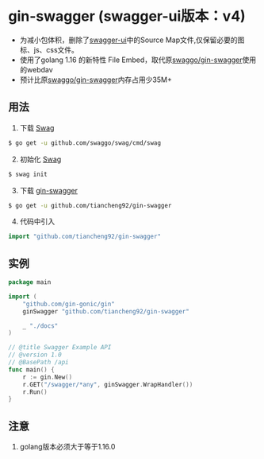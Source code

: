 # gin-swagger (swagger-ui版本：v4)

* 为减小包体积，删除了[swagger-ui](https://github.com/swagger-api/swagger-ui)中的Source Map文件,仅保留必要的图标、js、css文件。
* 使用了golang 1.16 的新特性 File Embed，取代原[swaggo/gin-swagger](https://github.com/swaggo/gin-swagger)使用的webdav
* 预计比原[swaggo/gin-swagger](https://github.com/swaggo/gin-swagger)内存占用少35M+

## 用法
1. 下载 [Swag](https://github.com/swaggo/swag)
```sh
$ go get -u github.com/swaggo/swag/cmd/swag
```
2. 初始化 [Swag](https://github.com/swaggo/swag) 
```sh
$ swag init
```
3. 下载 [gin-swagger](https://github.com/tiancheng92/gin-swagger)
```sh
$ go get -u github.com/tiancheng92/gin-swagger
```
4. 代码中引入
```go
import "github.com/tiancheng92/gin-swagger"
```

## 实例
```go
package main

import (
	"github.com/gin-gonic/gin"
	ginSwagger "github.com/tiancheng92/gin-swagger"

	_ "./docs"
)

// @title Swagger Example API
// @version 1.0
// @BasePath /api
func main() {
	r := gin.New()
	r.GET("/swagger/*any", ginSwagger.WrapHandler())
	r.Run()
}
```

## 注意
1. golang版本必须大于等于1.16.0
